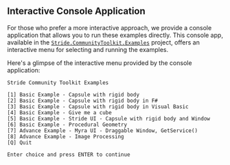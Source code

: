 ## Interactive Console Application

For those who prefer a more interactive approach, we provide a console application that allows you to run these examples directly. This console app, available in the [`Stride.CommunityToolkit.Examples`](https://github.com/stride3d/stride-community-toolkit/tree/main/src/Stride.CommunityToolkit.Examples) project, offers an interactive menu for selecting and running the examples.

Here's a glimpse of the interactive menu provided by the console application:

```plaintext
Stride Community Toolkit Examples

[1] Basic Example - Capsule with rigid body
[2] Basic Example - Capsule with rigid body in F#
[3] Basic Example - Capsule with rigid body in Visual Basic
[4] Basic Example - Give me a cube
[5] Basic Example - Stride UI - Capsule with rigid body and Window
[6] Basic Example - Procedural Geometry
[7] Advance Example - Myra UI - Draggable Window, GetService()
[8] Advance Example - Image Processing
[Q] Quit

Enter choice and press ENTER to continue
```